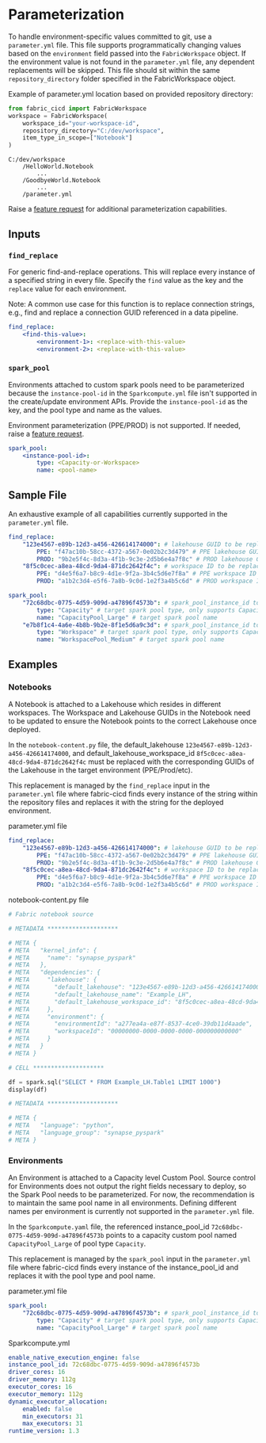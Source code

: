# Parameterization

To handle environment-specific values committed to git, use a `parameter.yml` file. This file supports programmatically changing values based on the `environment` field passed into the `FabricWorkspace` object. If the environment value is not found in the `parameter.yml` file, any dependent replacements will be skipped. This file should sit within the same `repository_directory` folder specified in the FabricWorkspace object.

Example of parameter.yml location based on provided repository directory:

```python
from fabric_cicd import FabricWorkspace
workspace = FabricWorkspace(
    workspace_id="your-workspace-id",
    repository_directory="C:/dev/workspace",
    item_type_in_scope=["Notebook"]
)
```

```
C:/dev/workspace
    /HelloWorld.Notebook
        ...
    /GoodbyeWorld.Notebook
        ...
    /parameter.yml
```

Raise a [feature request](https://github.com/microsoft/fabric-cicd/issues/new?template=2-feature.yml) for additional parameterization capabilities.

## Inputs

### `find_replace`

For generic find-and-replace operations. This will replace every instance of a specified string in every file. Specify the `find` value as the key and the `replace` value for each environment.

Note: A common use case for this function is to replace connection strings, e.g., find and replace a connection GUID referenced in a data pipeline.

```yaml
find_replace:
    <find-this-value>:
        <environment-1>: <replace-with-this-value>
        <environment-2>: <replace-with-this-value>
```

### `spark_pool`

Environments attached to custom spark pools need to be parameterized because the `instance-pool-id` in the `Sparkcompute.yml` file isn't supported in the create/update environment APIs. Provide the `instance-pool-id` as the key, and the pool type and name as the values.

Environment parameterization (PPE/PROD) is not supported. If needed, raise a [feature request](https://github.com/microsoft/fabric-cicd/issues/new?template=2-feature.yml).

```yaml
spark_pool:
    <instance-pool-id>:
        type: <Capacity-or-Workspace>
        name: <pool-name>
```

## Sample File

An exhaustive example of all capabilities currently supported in the `parameter.yml` file.

```yaml
find_replace:
    "123e4567-e89b-12d3-a456-426614174000": # lakehouse GUID to be replaced
        PPE: "f47ac10b-58cc-4372-a567-0e02b2c3d479" # PPE lakehouse GUID
        PROD: "9b2e5f4c-8d3a-4f1b-9c3e-2d5b6e4a7f8c" # PROD lakehouse GUID
    "8f5c0cec-a8ea-48cd-9da4-871dc2642f4c": # workspace ID to be replaced
        PPE: "d4e5f6a7-b8c9-4d1e-9f2a-3b4c5d6e7f8a" # PPE workspace ID
        PROD: "a1b2c3d4-e5f6-7a8b-9c0d-1e2f3a4b5c6d" # PROD workspace ID

spark_pool:
    "72c68dbc-0775-4d59-909d-a47896f4573b": # spark_pool_instance_id to be replaced
        type: "Capacity" # target spark pool type, only supports Capacity or Workspace
        name: "CapacityPool_Large" # target spark pool name
    "e7b8f1c4-4a6e-4b8b-9b2e-8f1e5d6a9c3d": # spark_pool_instance_id to be replaced
        type: "Workspace" # target spark pool type, only supports Capacity or Workspace
        name: "WorkspacePool_Medium" # target spark pool name
```

## Examples

### Notebooks

A Notebook is attached to a Lakehouse which resides in different workspaces. The Workspace and Lakehouse GUIDs in the Notebook need to be updated to ensure the Notebook points to the correct Lakehouse once deployed.

In the `notebook-content.py` file, the default_lakehouse `123e4567-e89b-12d3-a456-426614174000`, and default_lakehouse_workspace_id `8f5c0cec-a8ea-48cd-9da4-871dc2642f4c` must be replaced with the corresponding GUIDs of the Lakehouse in the target environment (PPE/Prod/etc).

This replacement is managed by the `find_replace` input in the `parameter.yml` file where fabric-cicd finds every instance of the string within the repository files and replaces it with the string for the deployed environment.

<span class="md-h4-nonanchor">parameter.yml file</span>

```yaml
find_replace:
    "123e4567-e89b-12d3-a456-426614174000": # lakehouse GUID to be replaced
        PPE: "f47ac10b-58cc-4372-a567-0e02b2c3d479" # PPE lakehouse GUID
        PROD: "9b2e5f4c-8d3a-4f1b-9c3e-2d5b6e4a7f8c" # PROD lakehouse GUID
    "8f5c0cec-a8ea-48cd-9da4-871dc2642f4c": # workspace ID to be replaced
        PPE: "d4e5f6a7-b8c9-4d1e-9f2a-3b4c5d6e7f8a" # PPE workspace ID
        PROD: "a1b2c3d4-e5f6-7a8b-9c0d-1e2f3a4b5c6d" # PROD workspace ID
```

<span class="md-h4-nonanchor">notebook-content.py file</span>

```python
# Fabric notebook source

# METADATA ********************

# META {
# META   "kernel_info": {
# META     "name": "synapse_pyspark"
# META   },
# META   "dependencies": {
# META     "lakehouse": {
# META       "default_lakehouse": "123e4567-e89b-12d3-a456-426614174000",
# META       "default_lakehouse_name": "Example_LH",
# META       "default_lakehouse_workspace_id": "8f5c0cec-a8ea-48cd-9da4-871dc2642f4c"
# META     },
# META     "environment": {
# META       "environmentId": "a277ea4a-e87f-8537-4ce0-39db11d4aade",
# META       "workspaceId": "00000000-0000-0000-0000-000000000000"
# META     }
# META   }
# META }

# CELL ********************

df = spark.sql("SELECT * FROM Example_LH.Table1 LIMIT 1000")
display(df)

# METADATA ********************

# META {
# META   "language": "python",
# META   "language_group": "synapse_pyspark"
# META }
```

### Environments

An Environment is attached to a Capacity level Custom Pool. Source control for Environments does not output the right fields necessary to deploy, so the Spark Pool needs to be parameterized. For now, the recommendation is to maintain the same pool name in all environments. Defining different names per environment is currently not supported in the `parameter.yml` file.

In the `Sparkcompute.yaml` file, the referenced instance_pool_id `72c68dbc-0775-4d59-909d-a47896f4573b` points to a capacity custom pool named `CapacityPool_Large` of pool type `Capacity`.

This replacement is managed by the `spark_pool` input in the `parameter.yml` file where fabric-cicd finds every instance of the instance_pool_id and replaces it with the pool type and pool name.

<span class="md-h4-nonanchor">parameter.yml file</span>

```yaml
spark_pool:
    "72c68dbc-0775-4d59-909d-a47896f4573b": # spark_pool_instance_id to be replaced
        type: "Capacity" # target spark pool type, only supports Capacity or Workspace
        name: "CapacityPool_Large" # target spark pool name
```

<span class="md-h4-nonanchor">Sparkcompute.yml</span>

```yaml
enable_native_execution_engine: false
instance_pool_id: 72c68dbc-0775-4d59-909d-a47896f4573b
driver_cores: 16
driver_memory: 112g
executor_cores: 16
executor_memory: 112g
dynamic_executor_allocation:
    enabled: false
    min_executors: 31
    max_executors: 31
runtime_version: 1.3
```
